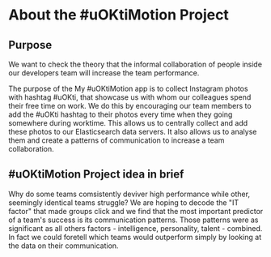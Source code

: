 # About the #uOKtiMotion Project
## Purpose
We want to check the theory that the informal collaboration of people inside our developers team will increase the team performance.

The purpose of the My #uOKtiMotion app is to collect Instagram photos with hashtag #uOKti, that showcase us with whom our colleagues spend their free time on work. We do this by encouraging our team members to add the #uOKti hashtag to their photos every time when they going somewhere during worktime. This allows us to centrally collect and add these photos to our Elasticsearch data servers. It also allows us to analyse them and create a patterns of communication to increase a team collaboration.

## #uOKtiMotion Project idea in brief
Why do some teams comsistently deviver high performance while other, seemingly identical teams struggle? We are hoping to decode the "IT factor" that made groups click and we find that the most important predictor  of a team's  success is its communication patterns. Those patterns were as significant as all others factors - intelligence, personality, talent - combined. In fact we could foretell which teams would outperform simply by looking at the data on their communication.
